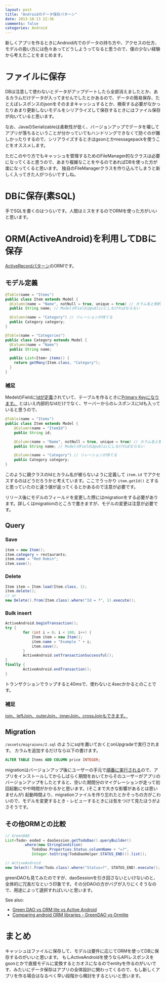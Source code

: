 ```yaml
---
layout: post
title: "Androidのデータ保存パターン"
date: 2013-10-13 22:36
comments: false
categories: Android 
---
```


新しくアプリを作るときにAndroid内でのデータの持ち方や、アクセスの仕方、モデルの扱い方には色々あってどうしようってなると思うので、僕の少ない経験から考えたことをまとめます。

# ファイルに保存

DBは注意して使わないとデータがアップデートしたら全部消えましたとか、あるカラムだけデータが入ってませんでしたとかあるので、データの簡易保存、たとえばレスポンスのjsonをそのままキャッシュするとか、検索する必要がなかったりあまり更新しないモデルをシリアライズして保存するときにはファイル保存が向いていると思います。

なお、JavaのSerializableは柔軟性が低く、バージョンアップでデータを壊してアプリが落ちるということが分かっていてもハンドリングできなくて防ぐのが難しかったりするので、シリアライズするときはgsonとかmessagepackを使うことをオススメします。

ただこのやり方でもキャッシュを管理するためのFileManager的なクラスは必要になってくると思うので、あまり複雑なことをやるのであればDBを使った方が楽になってくると思います。
独自のFileManagerクラスを作り込んでしまうと新しく入ってきた人がつらいですしね。

# DBに保存(素SQL)

手でSQLを書くのはつらいです。人間はミスをするのでORMを使った方がいいと思います。

# ORM(ActiveAndroid)を利用してDBに保存
[ActiveRecordパターン](http://d.hatena.ne.jp/nattou_curry_2/20090102/1230903865)のORMです。

## モデル定義
```java
@Table(name = "Items")
public class Item extends Model {
  @Column(name = "Name", notNull = true, unique = true) // カラム名と制約を付けることができる　
  public String name; // ModelのFieldはpublicにしなければならない

  @Column(name = "Category") // リレーションが持てる
  public Category category;
}

@Table(name = "Categories")
public class Category extends Model {
  @Column(name = "Name")
  public String name;

  public List<Item> items() {
    return getMany(Item.class, "Category");
  }
}
```

### 補足

MedelのFieldに[Idが定義](https://github.com/pardom/ActiveAndroid/blob/91bca4983a7da882b6585f124288f1aac7b299ef/src/com/activeandroid/Model.java#LC40)されていて、テーブルを作るときに[Primary Keyになります。](https://github.com/pardom/ActiveAndroid/blob/91bca4983a7da882b6585f124288f1aac7b299ef/src/com/activeandroid/util/SQLiteUtils.java#LC161)
とはいえ内部的なIdだけでなく、サーバーからのレスポンスにIdも入っていると思うので、

```java
@Table(name = "Items")
public class Item extends Model {
    @Column(name = "ItemId")
    public String id;

    @Column(name = "Name", notNull = true, unique = true) // カラム名と制約を付けることができる　
    public String name; // ModelのFieldはpublicにしなければならない

    @Column(name = "Category") // リレーションが持てる
    public Category category;
}
```

このように親クラスのIdとカラム名が被らないように定義して `item.id` でアクセスするのはどうだろうかと考えています。ここでうっかり `item.getId()` とすると思っていたのと違う値が返ってくるとかあるので注意が必要です。

リリース後にモデルのフィールドを変更した際にはmigrationをする必要があります。詳しくはmigrationのところで書きますが、モデルの変更は注意が必要です。

## Query

### Save

```java
item = new Item();
item.category = restaurants;
item.name = "Red Robin";
item.save();
```

### Delete

```java
Item item = Item.load(Item.class, 1);
item.delete();
// or
new Delete().from(Item.class).where("Id = ?", 1).execute();
```

### Bulk insert

```java
ActiveAndroid.beginTransaction();
try {
        for (int i = 0; i < 100; i++) {
            Item item = new Item();
            item.name = "Example " + i;
            item.save();
        }
        ActiveAndroid.setTransactionSuccessful();
}
finally {
        ActiveAndroid.endTransaction();
}
```

トランザクションでラップすると40msで、使わないと4secかかるとのことです。


### 補足
[join、leftJoin、outerJoin、innerJoin、crossJoinもできます。](https://github.com/pardom/ActiveAndroid/blob/91bca4983a7da882b6585f124288f1aac7b299ef/src/com/activeandroid/query/From.java#LC54)

## Migration

`/assets/migraions/2.sql` のようにsqlを置いておくとonUpgradeで実行されます。
カラムを追加するだけなら以下の書けます。

```sql
ALTER TABLE Items ADD COLUMN price INTEGER;
```

migrationはバージョンアップ後にユーザーの手元で[順番に実行される](https://github.com/pardom/ActiveAndroid/blob/791652b3fbf130448a5b152d12764a451e421b47/src/com/activeandroid/DatabaseHelper.java#LC137)ので、アプリをインストールしてからしばらく期間をおいてからそのユーザーがアプリのバージョンアップをしたとすると、空いた期間分のマイグレーションが走って初回起動にやや時間がかかるかと思います。(そこまで大きな影響があるとは思いませんが)
起動時間より、migrationファイルを作り忘れたとかそっちの方がこわいので、モデルを変更するとき・レビューするときには気をつけて見たほうがよさそうです。

## その他ORMとの比較

```java
// GreenDAO
List<Todo> ended = daoSession.getTodoDao().queryBuilder()
        .where(new StringCondition(
            TodoDao.Properties.Status.columnName + "=?",
            Integer.toString(TodoDaoHelper.STATUS_END))).list();

// ActiveAndroid
new Select().from(Todo.class).where("Status=?", STATUS_END).execute();
```

greenDAOも見てみたのですが、daoSessionを引き回さないといけないのと、全体的に冗長だなという印象です。その分DAOの方がバグが入りにくそうなので、用途によって選択すればいいと思います。

See also:

- [Green DAO vs ORM lite vs Active Android](http://stackoverflow.com/questions/13680954/green-dao-vs-orm-lite-vs-active-android)
- [Comparing android ORM libraries - GreenDAO vs Ormlite](http://software-workshop.eu/content/comparing-android-orm-libraries-greendao-vs-ormlite)

# まとめ
キャッシュはファイルに保存して、モデルは要件に応じてORMを使ってDBに保存するのがいいと思います。
もしActiveAndroidを使うならAPIレスポンスをgsonとかで直接モデルに変換するとカオスになるのでentityを作るのがいいです、みたいにデータ保存はアプリの全体設計に関わってくるので、もし新しくアプリを作る場合はなるべく早い段階から検討をするといいと思います。
